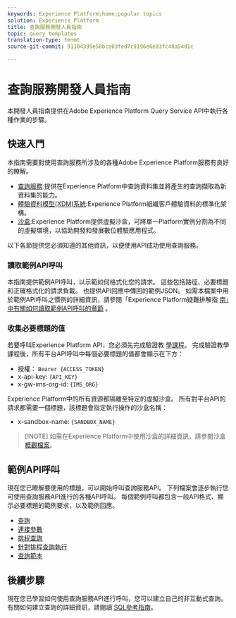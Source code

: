 ```yaml
---
keywords: Experience Platform;home;popular topics
solution: Experience Platform
title: 查詢服務開發人員指南
topic: query templates
translation-type: tm+mt
source-git-commit: 91104399e50bce03fed7c9196e6e83fc48a54d1c

---
```



# 查詢服務開發人員指南

本開發人員指南提供在Adobe Experience Platform Query Service API中執行各種作業的步驟。

## 快速入門

本指南需要對使用查詢服務所涉及的各種Adobe Experience Platform服務有良好的瞭解。

- [查詢服務](../home.md):提供在Experience Platform中查詢資料集並將產生的查詢擷取為新資料集的能力。
- [體驗資料模型(XDM)系統](../../xdm/home.md):Experience Platform組織客戶體驗資料的標準化架構。
- [沙盒](../../sandboxes/home.md):Experience Platform提供虛擬沙盒，可將單一Platform實例分割為不同的虛擬環境，以協助開發和發展數位體驗應用程式。

以下各節提供您必須知道的其他資訊，以便使用API成功使用查詢服務。

### 讀取範例API呼叫

本指南提供範例API呼叫，以示範如何格式化您的請求。 這些包括路徑、必要標題和正確格式化的請求負載。 也提供API回應中傳回的範例JSON。 如需本檔案中用於範例API呼叫之慣例的詳細資訊，請參閱「Experience Platform疑難排解指 [南」中有關如何讀取範例API呼叫的章節](../../landing/troubleshooting.md#how-do-i-format-an-api-request) 。

### 收集必要標題的值

若要呼叫Experience Platform API，您必須先完成驗證教 [學課程](../../tutorials/authentication.md)。 完成驗證教學課程後，所有平台API呼叫中每個必要標題的值都會顯示在下方：

- 授權： `Bearer {ACCESS_TOKEN}`
- x-api-key: `{API_KEY}`
- x-gw-ims-org-id: `{IMS_ORG}`

Experience Platform中的所有資源都隔離至特定的虛擬沙盒。 所有對平台API的請求都需要一個標題，該標題會指定執行操作的沙盒名稱：

- x-sandbox-name: `{SANDBOX_NAME}`

>[!NOTE] 如需在Experience Platform中使用沙盒的詳細資訊，請參閱沙盒 [概觀檔案](../../sandboxes/home.md)。

## 範例API呼叫

現在您已瞭解要使用的標題，可以開始呼叫查詢服務API。 下列檔案會逐步執行您可使用查詢服務API進行的各種API呼叫。 每個範例呼叫都包含一般API格式、顯示必要標題的範例要求，以及範例回應。

- [查詢](queries.md)
- [連接參數](connection-parameters.md)
- [排程查詢](scheduled-queries.md)
- [針對排程查詢執行](runs-scheduled-queries.md)
- [查詢範本](query-templates.md)

## 後續步驟

現在您已學習如何使用查詢服務API進行呼叫，您可以建立自己的非互動式查詢。 有關如何建立查詢的詳細資訊，請閱讀 [SQL參考指南](../sql/overview.md)。